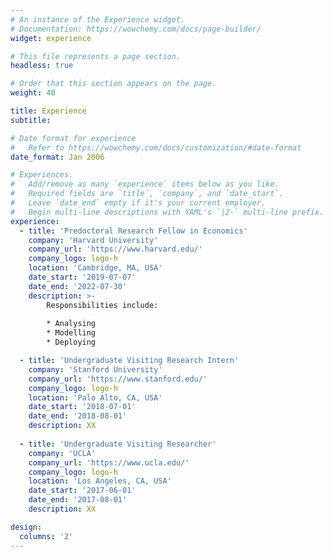 ```yaml
---
# An instance of the Experience widget.
# Documentation: https://wowchemy.com/docs/page-builder/
widget: experience

# This file represents a page section.
headless: true

# Order that this section appears on the page.
weight: 40

title: Experience
subtitle:

# Date format for experience
#   Refer to https://wowchemy.com/docs/customization/#date-format
date_format: Jan 2006

# Experiences.
#   Add/remove as many `experience` items below as you like.
#   Required fields are `title`, `company`, and `date_start`.
#   Leave `date_end` empty if it's your current employer.
#   Begin multi-line descriptions with YAML's `|2-` multi-line prefix.
experience:
  - title: 'Predoctoral Research Fellow in Economics'
    company: 'Harvard University'
    company_url: 'https://www.harvard.edu/'
    company_logo: logo-h
    location: 'Cambridge, MA, USA'
    date_start: '2019-07-07'
    date_end: '2022-07-30'
    description: >-
        Responsibilities include:
        
        * Analysing
        * Modelling
        * Deploying

  - title: 'Undergraduate Visiting Research Intern'
    company: 'Stanford University'
    company_url: 'https://www.stanford.edu/'
    company_logo: logo-h
    location: 'Palo Alto, CA, USA'
    date_start: '2018-07-01'
    date_end: '2018-08-01'
    description: XX
    
  - title: 'Undergraduate Visiting Researcher'
    company: 'UCLA'
    company_url: 'https://www.ucla.edu/'
    company_logo: logo-h
    location: 'Los Angeles, CA, USA'
    date_start: '2017-06-01'
    date_end: '2017-08-01'
    description: XX

design:
  columns: '2'
---
```

